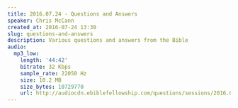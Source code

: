 ```yaml
---
title: 2016.07.24 - Questions and Answers
speaker: Chris McCann
created_at: 2016-07-24 13:30
slug: questions-and-answers
description: Various questions and answers from the Bible
audio:
  mp3_low:
    length: '44:42'
    bitrate: 32 Kbps
    sample_rate: 22050 Hz
    size: 10.2 MB
    size_bytes: 10729770
    url: http://audiocdn.ebiblefellowship.com/questions/sessions/2016.07.24_McCann_-_Questions_and_Answers.mp3
---
```

